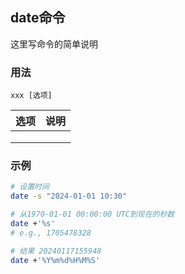 ## date命令
这里写命令的简单说明

### 用法
```
xxx [选项]
```

| 选项 | 说明
| --- | ---
|  | 
|  | 
|  | 

### 示例
```sh
# 设置时间
date -s "2024-01-01 10:30"

# 从1970-01-01 00:00:00 UTC到现在的秒数
date +'%s'
# e.g., 1705478328

# 结果 20240117155948
date +'%Y%m%d%H%M%S'

```
